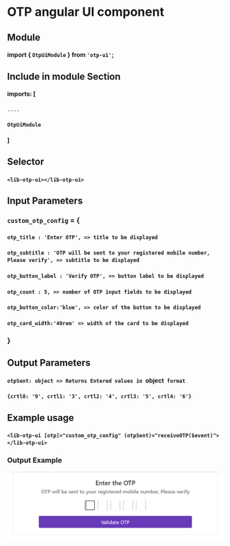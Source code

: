 # OTP angular UI component 
 
## Module
#### import { `OtpUiModule` } from `'otp-ui'`;

## Include in module Section
#### imports: [&nbsp;
    ....
 #### `OtpUiModule`&nbsp;
#### ]

## Selector

#### `<lib-otp-ui></lib-otp-ui>`

## Input Parameters
 ### `custom_otp_config` = {&nbsp;
   #### `otp_title : 'Enter OTP', => title to be displayed` &nbsp;
   #### `otp_subtitle : 'OTP will be sent to your registered mobile number, Please verify', => subtitle to be displayed` &nbsp;
   #### `otp_button_label : 'Verify OTP', => button label to be displayed` &nbsp;
   #### `otp_count : 5, => number of OTP input fields to be displayed` &nbsp;
   #### `otp_button_color:'blue', => color of the button to be displayed` &nbsp;
   #### `otp_card_width:'40rem' => width of the card to be displayed` &nbsp;
  ### }

## Output Parameters
#### `otpSent: object => Returns Entered values in `object` format`

#### `{crtl0: '9', crtl1: '3', crtl2: '4', crtl3: '5', crtl4: '6'}`

## Example usage
#### `<lib-otp-ui [otp]="custom_otp_config" (otpSent)="receiveOTP($event)"></lib-otp-ui>`


### Output Example

![alt text](https://github.com/sivasankula/OtpWorks/blob/a1f944101a8b13dacade049030b456d2d72c5bed/projects/otp-ui/otp1.PNG?raw=true)